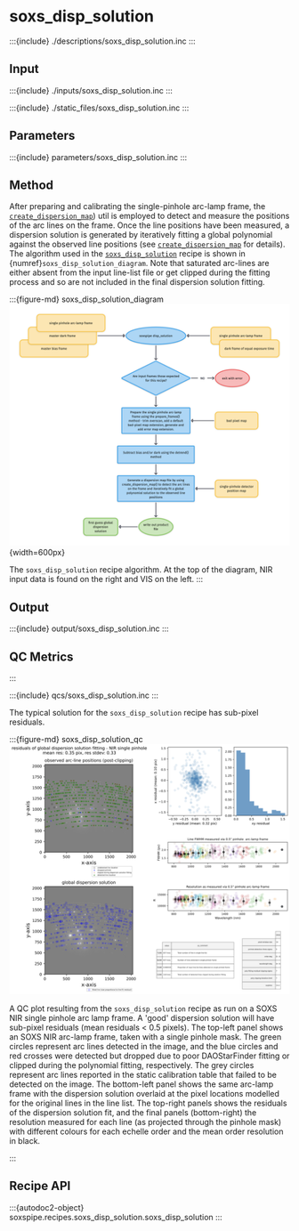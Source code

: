# soxs_disp_solution

:::{include} ./descriptions/soxs_disp_solution.inc
:::


## Input

:::{include} ./inputs/soxs_disp_solution.inc
:::

:::{include} ./static_files/soxs_disp_solution.inc
:::


## Parameters

:::{include} parameters/soxs_disp_solution.inc
:::

## Method

After preparing and calibrating the single-pinhole arc-lamp frame, the [`create_dispersion_map`](../utils/create_dispersion_map.md)) util is employed to detect and measure the positions of the arc lines on the frame. Once the line positions have been measured, a dispersion solution is generated by iteratively fitting a global polynomial against the observed line positions (see [`create_dispersion_map`](../utils/create_dispersion_map.md) for details). The algorithm used in the [`soxs_disp_solution`](#soxspipe.recipes.soxs_disp_solution) recipe is shown in {numref}`soxs_disp_solution_diagram`. Note that saturated arc-lines are either absent from the input line-list file or get clipped during the fitting process and so are not included in the final dispersion solution fitting. 

:::{figure-md} soxs_disp_solution_diagram
![](soxs_disp_solution.png){width=600px}

The `soxs_disp_solution` recipe algorithm. At the top of the diagram, NIR input data is found on the right and VIS on the left. 
:::


## Output

:::{include} output/soxs_disp_solution.inc
:::



## QC Metrics




:::

:::{include} qcs/soxs_disp_solution.inc
:::

The typical solution for the `soxs_disp_solution` recipe has sub-pixel residuals.


:::{figure-md} soxs_disp_solution_qc
![image-20250124164511814](../_images/image-20250124164511814.png)

A QC plot resulting from the `soxs_disp_solution` recipe as run on a SOXS NIR single pinhole arc lamp frame. A 'good' dispersion solution will have sub-pixel residuals (mean residuals $<$ 0.5 pixels). The top-left panel shows an SOXS NIR arc-lamp frame, taken with a single pinhole mask. The green circles represent arc lines detected in the image, and the blue circles and red crosses were detected but dropped due to poor DAOStarFinder fitting or clipped during the polynomial fitting, respectively. The grey circles represent arc lines reported in the static calibration table that failed to be detected on the image.  The bottom-left panel shows the same arc-lamp frame with the dispersion solution overlaid at the pixel locations modelled for the original lines in the line list. The top-right panels shows the residuals of the dispersion solution fit, and the final panels (bottom-right) the resolution measured for each line (as projected through the pinhole mask) with different colours for each echelle order and the mean order resolution in black.

:::


## Recipe API

:::{autodoc2-object} soxspipe.recipes.soxs_disp_solution.soxs_disp_solution
:::
